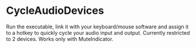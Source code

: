 # CycleAudioDevices

Run the executable, link it with your keyboard/mouse software and assign it to a hotkey to quickly cycle your audio input and output. 
Currently restricted to 2 devices. 
Works only with MuteIndicator.
